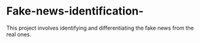 # Fake-news-identification-
This project involves identifying and differentiating the fake news from the real ones.
